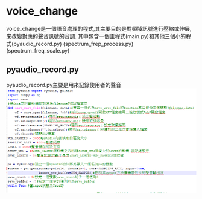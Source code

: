 voice_change
============
voice_change是一個語音處理的程式,其主要目的是對頻域訊號進行壓縮或伸展,來改變對應的聲音訊號的音調.
其中包含一個主程式(main.py)和其他三個小的程式(pyaudio_record.py) (spectrum_frep_process.py) (spectrum_freq_scale.py)

pyaudio_record.py
-----------------
pyaudio_record.py主要是用來記錄使用者的聲音
<br>
![程式碼](./picture/pyaudio_record1.png)

